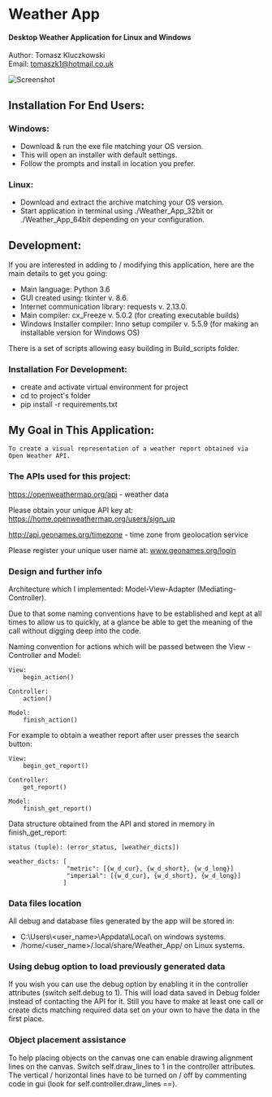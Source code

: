 # Weather App

#### Desktop Weather Application for Linux and Windows<br>
Author: Tomasz Kluczkowski<br>
Email: tomaszk1@hotmail.co.uk

![Screenshot](https://user-images.githubusercontent.com/26039401/33391594-79bad240-d531-11e7-9826-c2e248f95fae.jpg)

## Installation For End Users:

### Windows:
- Download & run the exe file matching your OS version.
- This will open an installer with default settings.
- Follow the prompts and install in location you prefer.

### Linux:
- Download and extract the archive matching your OS version.
- Start application in terminal using ./Weather_App_32bit or ./Weather_App_64bit depending on your configuration.

## Development:

If you are interested in adding to / modifying this application, here are the main details to get you going:

- Main language: Python 3.6
- GUI created using: tkinter v. 8.6.
- Internet communication library: requests v. 2.13.0.
- Main compiler: cx_Freeze v. 5.0.2 (for creating executable builds)
- Windows Installer compiler: Inno setup compiler v. 5.5.9 (for making an installable version for Windows OS)

There is a set of scripts allowing easy building in Build_scripts folder.

### Installation For Development:

- create and activate virtual environment for project
- cd to project's folder
- pip install -r requirements.txt


## My Goal in This Application:
`To create a visual representation of a weather report obtained via Open Weather API.`

### The APIs used for this project:
 
https://openweathermap.org/api - weather data

Please obtain your unique API key at:
https://home.openweathermap.org/users/sign_up

http://api.geonames.org/timezone - time zone from geolocation service

Please register your unique user name at:
www.geonames.org/login

### Design and further info

Architecture which I implemented: Model-View-Adapter (Mediating-Controller).

Due to that some naming conventions have to be established and kept at all times to allow us to quickly, at a glance be able to get the meaning of the call without digging deep into the code.


Naming convention for actions which will be passed between the View - Controller and Model:
    
    View:
        begin_action()
        
    Controller:
        action()
        
    Model:
        finish_action()

For example to obtain a weather report after user presses the search button:

    View:
        begin_get_report()
        
    Controller:
        get_report()
    
    Model:
        finish_get_report()

Data structure obtained from the API and stored in memory in
finish_get_report: 

    status (tuple): (error_status, [weather_dicts])

    weather_dicts: [
                    "metric": [{w_d_cur}, {w_d_short}, {w_d_long}]
                    "imperial": [{w_d_cur}, {w_d_short}, {w_d_long}]
                   ]
### Data files location
All debug and database files generated by the app will be stored in: 
- C:\Users\\<user_name>\Appdata\Local\ on windows systems.
- /home/<user_name>/.local/share/Weather_App/ on Linux systems.

### Using debug option to load previously generated data   
If you wish you can use the debug option by enabling it in the controller
attributes (switch self.debug to 1). This will load data saved in Debug
folder instead of contacting the API for it. Still you have to make at least
one call or create dicts matching required data set on your own to have the data in the first place.

### Object placement assistance

To help placing objects on the canvas one can enable drawing alignment lines
on the canvas. Switch self.draw_lines to 1 in the controller attributes.
The vertical / horizontal lines have to be turned on / off by commenting
code in gui (look for self.controller.draw_lines ==).

